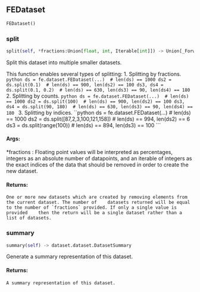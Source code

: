 ## FEDataset
```python
FEDataset()
```


### split
```python
split(self, *fractions:Union[float, int, Iterable[int]]) -> Union[_ForwardRef('FEDataset'), List[_ForwardRef('FEDataset')]]
```
Split this dataset into multiple smaller datasets.

This function enables several types of splitting:
    1. Splitting by fractions.
        ```python
        ds = fe.dataset.FEDataset(...)  # len(ds) == 1000
        ds2 = ds.split(0.1)  # len(ds) == 900, len(ds2) == 100
        ds3, ds4 = ds.split(0.1, 0.2)  # len(ds) == 630, len(ds3) == 90, len(ds4) == 180
        ```
    2. Splitting by counts.
        ```python
        ds = fe.dataset.FEDataset(...)  # len(ds) == 1000
        ds2 = ds.split(100)  # len(ds) == 900, len(ds2) == 100
        ds3, ds4 = ds.split(90, 180)  # len(ds) == 630, len(ds3) == 90, len(ds4) == 180
        ```
    3. Splitting by indices.
        ``python
        ds = fe.dataset.FEDataset(...)  # len(ds) == 1000
        ds2 = ds.split([87,2,3,100,121,158])  # len(ds) == 994, len(ds2) == 6
        ds3 = ds.split(range(100))  # len(ds) == 894, len(ds3) == 100
        ```


#### Args:

 *fractions :  Floating point values will be interpreted as percentages, integers as an absolute number of        datapoints, and an iterable of integers as the exact indices of the data that should be removed in order        to create the new dataset.

#### Returns:
    One or more new datasets which are created by removing elements from the current dataset. The number of    datasets returned will be equal to the number of `fractions` provided. If only a single value is provided    then the return will be a single dataset rather than a list of datasets.

### summary
```python
summary(self) -> dataset.dataset.DatasetSummary
```
Generate a summary representation of this dataset.

#### Returns:
    A summary representation of this dataset.